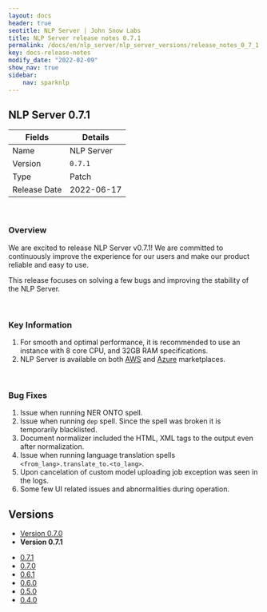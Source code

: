```yaml
---
layout: docs
header: true
seotitle: NLP Server | John Snow Labs
title: NLP Server release notes 0.7.1
permalink: /docs/en/nlp_server/nlp_server_versions/release_notes_0_7_1
key: docs-release-notes
modify_date: "2022-02-09"
show_nav: true
sidebar:
    nav: sparknlp
---
```


## NLP Server 0.7.1

| Fields       | Details    |
| ------------ | ---------- |
| Name         | NLP Server |
| Version      | `0.7.1`    |
| Type         | Patch      |
| Release Date | 2022-06-17 |

<br>

### Overview

We are excited to release NLP Server v0.7.1! We are committed to continuously improve the experience for our users and make our product reliable and easy to use.

This release focuses on solving a few bugs and improving the stability of the NLP Server.

<br>

### Key Information

1. For smooth and optimal performance, it is recommended to use an instance with 8 core CPU, and 32GB RAM specifications.
2. NLP Server is available on both [AWS](https://aws.amazon.com/marketplace/pp/prodview-4ohxjejvg7vwm) and [Azure](https://azuremarketplace.microsoft.com/en-us/marketplace/apps/johnsnowlabsinc1646051154808.nlp_server) marketplaces.

<br>

### Bug Fixes

1. Issue when running NER ONTO spell.
2. Issue when running `dep` spell. Since the spell was broken it is temporarily blacklisted.
3. Document normalizer included the HTML, XML tags to the output even after normalization.
4. Issue when running language translation spells `<from_lang>.translate_to.<to_lang>`.
5. Upon cancelation of custom model uploading job exception was seen in the logs.
6. Some few UI related issues and abnormalities during operation.


<div class="prev_ver h3-box" markdown="1">

## Versions

</div>

<ul class="pagination">
    <li>
        <a href="release_notes_0_7_0">Version 0.7.0</a>
    </li>
    <li>
        <strong>Version 0.7.1</strong>
    </li>
</ul>

<ul class="pagination owl-carousel pagination_big">
  <li class="active"><a href="release_notes_0_7_1">0.7.1</a></li>
  <li><a href="release_notes_0_7_0">0.7.0</a></li>
  <li><a href="release_notes_0_6_1">0.6.1</a></li>
  <li><a href="release_notes_0_6_0">0.6.0</a></li>
  <li><a href="release_notes_0_5_0">0.5.0</a></li>
  <li><a href="release_notes_0_4_0">0.4.0</a></li>
</ul>